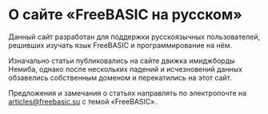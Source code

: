 ﻿<title>О сайте — FreeBASIC на русском</title>
<meta name="description" content="Контактные данные владельцев и бенефициаров сайта «FreeBASIC на русском»" />
<meta name="keywords" content="FreeBASIC, программирование, ссылки на сайты, статьи, форумы" />

# О сайте «FreeBASIC на русском»

Данный сайт разработан для поддержки русскоязычных пользователей, решивших изучать язык FreeBASIC и программирование на нём.

Изначально статьи публиковались на сайте движка имиджборды Немиба, однако после нескольких падений и исчезновений данных обзавелись собственным доменом и перекатились на этот сайт.

Предложения и замечания о статьях направлять по электропочте на [articles@freebasic.su](mailto:articles@freebasic.su) с темой «FreeBASIC».